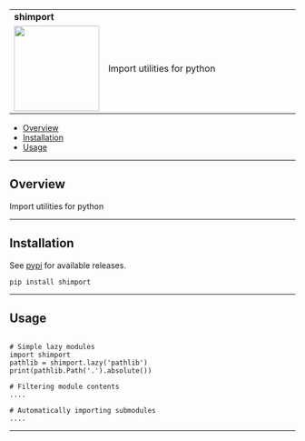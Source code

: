 <!--- This is a markdown file.  Comments look like this --->
<table>
  <tr>
    <td colspan=2><strong>
    shimport
      </strong>&nbsp;&nbsp;&nbsp;&nbsp;
      <small><small>
      </small></small>
    </td>
  </tr>
  <tr>
    <td width=15%><img src=img/icon.png style="width:150px"></td>
    <td>
    Import utilities for python
    </td>
  </tr>
</table>

  * [Overview](#overview)
  * [Installation](#installation)
  * [Usage](#usage)


---------------------------------------------------------------------------------
## Overview

Import utilities for python 

---------------------------------------------------------------------------------

## Installation

See [pypi](https://pypi.org/project/shimport/) for available releases.

```
pip install shimport
```

---------------------------------------------------------------------------------

## Usage

```

# Simple lazy modules
import shimport 
pathlib = shimport.lazy('pathlib')
print(pathlib.Path('.').absolute())

# Filtering module contents
....

# Automatically importing submodules
....

```

---------------------------------------------------------------------------------

